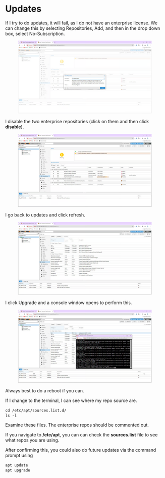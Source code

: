 # Updates

If I try to do updates, it will fail, as I do not have an enterprise license. We can change this by selecting Repositories, Add, and then in the drop down box, select No-Subscription.

<figure><img src="../../.gitbook/assets/image (13).png" alt=""><figcaption></figcaption></figure>

I disable the two enterprise repositories (click on them and then click **disable**).

<figure><img src="../../.gitbook/assets/image (14).png" alt=""><figcaption></figcaption></figure>

I go back to updates and click refresh.

<figure><img src="../../.gitbook/assets/image (15).png" alt=""><figcaption></figcaption></figure>

I click Upgrade and a console window opens to perform this.

<figure><img src="../../.gitbook/assets/image (16).png" alt=""><figcaption></figcaption></figure>

Always best to do a reboot if you can.

If I change to the terminal, I can see where my repo source are.

```
cd /etc/apt/sources.list.d/
ls -l
```

Examine these files. The enterprise repos should be commented out.

If you navigate to **/etc/apt**, you can can check the **sources.list** file to see what repos you are using.

After confirming this, you could also do future updates via the command prompt using

```
apt update
apt upgrade
```
